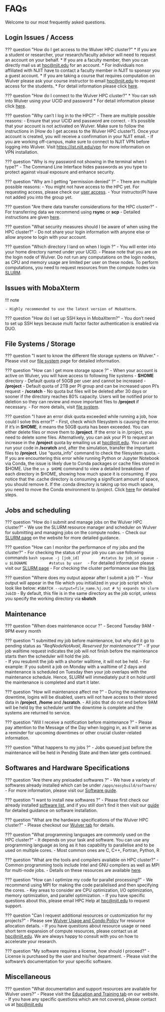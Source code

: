 # FAQs

Welcome to our most frequently asked questions.

## Login Issues / Access

??? question "How do I get access to the Wulver HPC cluster?"
    * If you are a student or researcher, your research/faculty advisor will need to request an account on your behalf. 
    * If you are a faculty member, then you can directly mail us at hpc@njit.edu for an account.
    * For individuals non affiliated with NJIT have to contact a faculty member in NJIT to sponsor you a guest account.
    * If you are taking a course that requires computation on Wulver please ask your course instructor to email hpc@njit.edu to request access for the students.
    * For detail information please click [here](cluster_access.md).

??? question "How do I connect to the Wulver HPC cluster?"
    * You can ssh into Wulver using your UCID and password
    * For detail information please click [here](cluster_access.md).

??? question "Why can’t I log in to the HPC?"
    - There are multiple possible reasons:
        - Ensure that your UCID and password are correct.
        - It’s possible that your account is not activated on Wulver. Make sure to follow the instructions in [How do I get access to the Wulver HPC cluster?]. Once your account is created, you will receive a confirmation in your NJIT email.
        - If you are working off-campus, make sure to connect to NJIT VPN before logging into Wulver. Visit https://ist.njit.edu/vpn for more information on VPN installation.            

??? question "Why is my password not showing in the terminal when I type?"
    - The Command Line Interface hides passwords as you type to protect against visual exposure and enhance security.

??? question "Why am I getting “permission denied” ?"
    - There are multiple possible reasons:
        - You might not have access to the HPC yet. For requesting access, please check our [user access](cluster_access.md).
        - Your instructor/PI have not added you into the group yet.

??? question "Are there data transfer considerations for the HPC cluster?"
    - For transferring  data we recommend using **rsync** or **scp**
    - Detailed instructions are given [here](https://hpc.njit.edu/clusters/cluster_access/#access-to-clusters).

??? question "What security measures should I be aware of when using the HPC cluster?"
    - Do not share your login information with anyone else or allow anyone to login with your account. 

??? question "Which directory I land on when I login ?"
    - You will enter into your home directory named under your UCID.
    - Please note that you are on the login node of Wulver. Do not run any computations on the login nodes, as CPU and memory usage are limited per user on these nodes. To perform computations, you need to request resources from the compute nodes via [SLURM](slurm.md).

## Issues with MobaXterm

!!! note

    - Highly recommended to use the latest version of MobaXterm.


??? question "How do I set up SSH keys in MobaXterm?"
    - You don’t need to set up SSH keys because multi factor factor authentication is enabled via DUO. 

## File Systems / Storage

??? question "I want to know the different file storage systems on Wulver."
    - Please visit our [file system](https://hpc.njit.edu/clusters/Wulver_filesystems/) page for detailed information. 

??? question "How can I get more storage space ?"
    - When your account is active on Wulver, you will have access to following file systems
        - **$HOME** directory - Default quota of 50GB per user and cannot be increased
        - **/project** - Default quota of 2TB per PI group and can be increased upon PI’s request
        - **/scratch** - No quota but files will be deleted after 30 days or sooner if the directory reaches 80% capacity. Users will be notified prior to deletion so they can review and move important files to **/project** if necessary.
    - For more details, visit [file system](https://hpc.njit.edu/clusters/Wulver_filesystems/).

??? question "I have an error disk quota exceeded while running a job, how could I solve this error?"
    - First, check which filesystem is causing the error. If it’s in **$HOME**, it means the 50GB quota has been exceeded. You can either delete files or move them to **/project**. If the error is in /project, you need to delete some files. Alternatively, you can ask your PI to request an increase in the **/project** quota by emailing us at hpc@njit.edu. You can also run your code in **/scratch** and, after the simulation, transfer the important files to **/project**. Use “quota_info” command to check the filesystem quota. 
    - If you are encountering this error while running Python or Jupyter Notebook via Conda, the issue is likely due to Conda packages or cache files stored in $HOME. Use the ```sn p $HOME``` command to view a detailed breakdown of each directory in $HOME, showing how much space it is consuming. If you notice that the .cache directory is consuming a significant amount of space, you should remove it. If the .conda directory is taking up too much space, you need to move the Conda environment to /project. Click [here](https://hpc.njit.edu/Software/programming/python/conda/#importing-to-a-different-location) for detailed steps.

## Jobs and scheduling

??? question "How do I submit and manage jobs on the Wulver HPC cluster?"
    - We use the SLURM resource manager and scheduler on Wulver for submitting and managing jobs on the compute nodes. 
    - Check our [SLURM page](https://hpc.njit.edu/Software/slurm/slurm/) on the website for more detailed guidance.

??? question "How can I monitor the performance of my jobs and the cluster?"
    - For checking the status of your job you can use following commands
    ```bash
    squeue -j [job_id]          #status by job_id
    squeue -u $LOGNAME          #status by user	
    ```
    - For detailed information please visit our [SLURM page](https://hpc.njit.edu/Software/slurm/slurm/)
    - For checking the cluster performance use this [link](https://hpc.njit.edu/Monitor/load.html)


??? question "Where does my output appear after I submit a job ?"
    - Your output will appear in the file which you initialized in your job script which look like below:
    ```
    #SBATCH --output=file_name.%j.out # %j expands to slurm JobID
    ```
    - By default, this file is in the same directory as the job script, unless you specify the working directory via **sbatch**

## Maintenance

??? question "When does maintenance occur ?"
    - Second Tuesday 9AM - 9PM every month

??? question "I submitted my job before maintenance, but why did it go to pending status as *“ReqNodeNotAvail, Reserved for maintenance”*?"
    - If your job walltime request indicates the job will not finish before the maintenance starts then the scheduler will hold the job.  
    - If you resubmit the job with a shorter walltime, it will not be held. 
    - For example: If you submit a job on Monday with a walltime of 2 days and maintenance is scheduled on Tuesday then your job overlaps with the maintenance schedule. Hence, SLURM will immediately put it on hold until the maintenance is completed and start it later.

??? question "How will maintenance affect me ?"
    - During the maintenance downtime, logins will be disabled, users will not have access to their stored data in **/project**, **/home** and **/scratch**.
    - All jobs that do not end before 9AM will be held by the scheduler until the downtime is complete and the systems are returned to service.

??? question "Will I receive a notification before maintenance ?"
    - Please pay attention to the Message of the Day when logging in, as it will serve as a reminder for upcoming downtimes or other crucial cluster-related information.

??? question "What happens to my jobs ?"
    - Jobs queued just before the maintenance will be held in Pending State and then later gets continued.

## Softwares and Hardware Specifications

??? question "Are there any preloaded softwares ?"
    - We have a variety of softwares already installed which can be under ```/apps/easybuild/software/```
    - For more information, please visit our [Software guide](https://hpc.njit.edu/Software/).

??? question "I want to install new softwares ?"
    - Please first check our already installed [software list](https://hpc.njit.edu/Software/#software-list), and if you still don’t find it then visit our [guide](https://hpc.njit.edu/Software/) for detailed guidance on software installation.

??? question "What are the hardware specifications of the Wulver HPC cluster?"
    - Please checkout our [Wulver tab](https://hpc.njit.edu/clusters/wulver/) for details.

??? question "What programming languages are commonly used on the HPC cluster?"
    - It depends on your task and software. You can use any programming language as long as it has capability to parallelise and to be used on multiple cores.
    - Most common ones are C, C++, Fortran, Python, R

??? question "What are the tools and compilers available on HPC cluster?"
    - Common programming tools include Intel and GNU compilers as well as MPI for multi-node jobs. 
    - Details on these resources are available [here](https://hpc.njit.edu/Software/programming/compilers/#intel).

??? question "How can I optimize my code for parallel processing?"
    - We recommend using MPI for making the code parallelised and then specifying the cores.
    - Key areas to consider are CPU optimization, I/O optimization, memory optimization, and parallel optimization. 
    - If you have specific questions about this, please email HPC Help at hpc@njit.edu to request support.

??? question "Can I request additional resources or customization for my projects?"
    - Please see [Wulver Usage and Condo Policy](https://hpc.njit.edu/Policies/wulver_policies/) for resource allocation details. 
    - If you have questions about resource usage or need short term expansion of compute resources, please contact us at hpc@njit.edu. We are always happy to consult with you on how to accelerate your research.

??? question "My software requires a license, how should I proceed?"
    - License is purchased by the user and his/her department.
    - Please visit the software’s documentation for your specific software.

## Miscellaneous

??? question "What documentation and support resources are available for Wulver users?"
    - Please visit the [Education and Training tab](https://hpc.njit.edu/Services/training/) on our website.
    - If you have any specific questions which are not covered, please contact us at hpc@njit.edu


